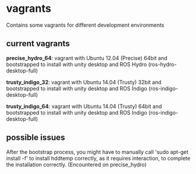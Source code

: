 # vagrants
Contains some vagrants for different development environments

## current vagrants
**precise_hydro_64**: vagrant with Ubuntu 12.04 (Precise) 64bit and bootstrapped to install with unity desktop and ROS Hydro (ros-hydro-desktop-full)

**trusty_indigo_32**: vagrant with Ubuntu 14.04 (Trusty) 32bit and bootstrapped to install with unity desktop and ROS Indigo (ros-indigo-desktop-full)

**trusty_indigo_64**: vagrant with Ubuntu 14.04 (Trusty) 64bit and bootstrapped to install with unity desktop and ROS Indigo (ros-indigo-desktop-full)

## possible issues
After the bootstrap process, you might have to manually call 'sudo apt-get install -f' to install hddtemp correctly, as it requires interaction, to complete the installation correctly. (Encountered on precise_hydro)
